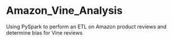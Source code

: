 # Amazon_Vine_Analysis
Using PySpark to perform an ETL on Amazon product reviews and determine bias for Vine reviews 
